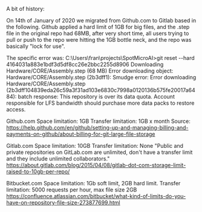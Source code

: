 A bit of history:

On 14th of January of 2020 we migrated from Github.com to Gitlab based in the following.
Github applied a hard limit of 1GB for big files, and the .step file in the original repo had 68MB, after very short time, all users trying to pull or push to the repo were hitting the 1GB bottle neck, and the repo was basically "lock for use".

The specific error was:
C:\Users\fran\projects\SpotMicroAI>git reset --hard 4164031a883e1bdf3d5df8cc26e2bbc2255d8906
Downloading Hardware/CORE/Assembly.step (68 MB)
Error downloading object: Hardware/CORE/Assembly.step (2b3dff1): Smudge error: Error downloading Hardware/CORE/Assembly.step (2b3dff104839eda26c59a3f31ad103e6830c7998a0120136b575fe20017a6484): batch response: This repository is over its data quota. Account responsible for LFS bandwidth should purchase more data packs to restore access.

Github.com
	Space limitation: 1GB
	Transfer limitation: 1GB x month
	Source: https://help.github.com/en/github/setting-up-and-managing-billing-and-payments-on-github/about-billing-for-git-large-file-storage

Gitlab.com
	Space limitation: 10GB
	Transfer limitation: None
	"Public and private repositories on GitLab.com are unlimited, don't have a transfer limit and they include unlimited collaborators."	
	https://about.gitlab.com/blog/2015/04/08/gitlab-dot-com-storage-limit-raised-to-10gb-per-repo/

Bitbucket.com
	Space limitation: 1Gb soft limit, 2GB hard limit.
	Transfer limitation: 5000 requests per hour, max file size 2GB
	https://confluence.atlassian.com/bitbucket/what-kind-of-limits-do-you-have-on-repository-file-size-273877699.html